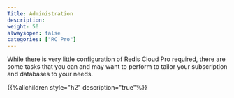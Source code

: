 ```yaml
---
Title: Administration
description: 
weight: 50
alwaysopen: false
categories: ["RC Pro"]
---
```

While there is very little configuration of Redis Cloud Pro
required, there are some tasks that you can and may want to perform to
tailor your subscription and databases to your needs.

{{%allchildren style="h2" description="true"%}}

